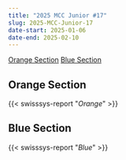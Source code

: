 ```yaml
---
title: "2025 MCC Junior #17"
slug: 2025-MCC-Junior-17
date-start: 2025-01-06
date-end: 2025-02-10
---
```


[Orange Section](#orange-section)
[Blue Section](#blue-section)

## Orange Section
{{< swisssys-report "*Orange*" >}}

## Blue Section
{{< swisssys-report "*Blue*" >}}

